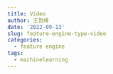 ```yaml
---
title: Video
author: 王哲峰
date: '2022-09-13'
slug: feature-engine-type-video
categories:
  - feature engine
tags:
  - machinelearning
---
```

